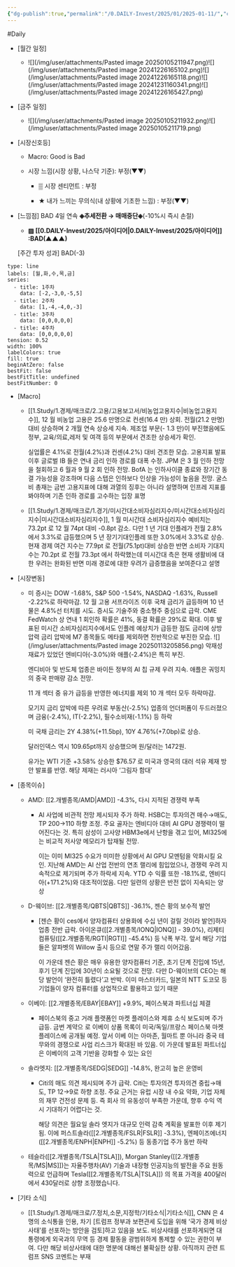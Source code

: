 ```yaml
---
{"dg-publish":true,"permalink":"/0.DAILY-Invest/2025/01/2025-01-11/","created":"2025-01-06T21:33:57.522+09:00","updated":"2025-08-06T13:54:46.889+09:00"}
---
```


#Daily 


- [월간 일정]
	- ![](/img/user/attachments/Pasted image 20250105211947.png)![](/img/user/attachments/Pasted image 20241226165102.png)![](/img/user/attachments/Pasted image 20241226165118.png)![](/img/user/attachments/Pasted image 20241231160341.png)![](/img/user/attachments/Pasted image 20241226165427.png)

- [금주 일정]
	- ![](/img/user/attachments/Pasted image 20250105211932.png)![](/img/user/attachments/Pasted image 20250105211719.png)



- [시장신호등]
	- Macro: Good is Bad
	  
	- 시장 느낌(시장 상황, 나스닥 기준):  부정(▼▼)
	  
		- ▒ 시장 센티먼트 : 부정
		  
		- ★ 내가 느끼는 무의식(내 상황에 기초한 느낌) : 부정(▼▼)





- [느낌점] BAD 4일 연속 **◈추세전환 → 매매중단◈**(-10%시 즉시 손절) 

	- **▨ [[0.DAILY-Invest/2025/아이디어\|0.DAILY-Invest/2025/아이디어]] :BAD(▲▲▲)**
	  
	[주간 투자 성과] BAD(-3)

```chart
type: line
labels: [월,화,수,목,금]
series:
  - title: 1주차
    data: [-2,-3,0,-5,5]
  - title: 2주차
    data: [1,-4,-4,0,-3]
  - title: 3주차
    data: [0,0,0,0,0]
  - title: 4주차
    data: [0,0,0,0,0]
tension: 0.52
width: 100%
labelColors: true
fill: true
beginAtZero: false
bestFit: false
bestFitTitle: undefined
bestFitNumber: 0
```





- [Macro]
	- [[1.Study/1.경제/매크로/2.고용/고용보고서/비농업고용지수\|비농업고용지수]], 12 월 비농업 고용은 25.6 만명으로 컨센(16.4 만) 상회. 전월(21.2 만명)대비 상승하며 2 개월 연속 상승세 지속. 제조업 부문(- 1.3 만)이 부진했음에도 정부, 교육/의료,레저 및 여객 등의 부문에서 견조한 상승세가 확인. 
	  
	  실업률은 4.1%로 전월(4.2%)과 컨센(4.2%) 대비 견조한 모습. 고용지표 발표 이후 글로벌 IB 들은 연내 금리 인하 경로를 대폭 수정. JPM 은 3 월 인하 전망을 철회하고 6 월과 9 월 2 회 인하 전망. BofA 는 인하사이클 종료와 장기간 동결 가능성을 강조하며 다음 스텝은 인하보다 인상을 가능성이 높음을 전망. 굴스비 총재는 금번 고용지표에 대해 과열의 징후는 아니라 설명하며 인프레 지표를 봐야하며 기존 인하 경로를 고수하는 입장 표명 
	  
	- [[1.Study/1.경제/매크로/1.경기/미시간대소비자심리지수/미시간대소비자심리지수\|미시간대소비자심리지수]], 1 월 미시간대 소비자심리지수 예비치는 73.2pt 로 12 월 74pt 대비 -0.8pt 감소. 다만 1 년 기대 인플레가 전월 2.8%에서 3.3%로 급등했으며 5 년 장기기대인플레 또한 3.0%에서 3.3%로 상승. 현재 경제 여건 지수는 77.9pt 로 전월(75.1pt)대비 상승한 반면 소비자 기대지수는 70.2pt 로 전월 73.3pt 에서 하락했는데 미시간대 측은 현재 생활비에 대한 우려는 완화된 반면 미래 경로에 대한 우려가 급증했음을 보여준다고 설명






- [시장변동]
	- 미 증시는 DOW -1.68%, S&P 500 -1.54%, NASDAQ -1.63%, Russell -2.22%로 하락마감. 12 월 고용 서프라이즈 이후 국채 금리가 급등하며 10 년물은 4.8%선 터치를 시도. 증시도 기술주와 중소형주 중심으로 급락. CME FedWatch 상 연내 1 회인하 확률은 41%, 동결 확률은 29%로 확대. 이후 발표된 미시간 소비자심리지수에서도 인플레 예상치가 급등한 점도 금리에 상방 압력 금리 압박에 M7 종목들도 메타를 제외하면 전반적으로 부진한 모습. 
	  ![](/img/user/attachments/Pasted image 20250113205856.png)
	  악재성 재료가 있었던 엔비디아(-3.0%)와 애플(-2.4%)은 특히 부진. 
	  
	  엔디비아 및 반도체 업종은 바이든 정부의 AI 칩 규제 우려 지속. 애플은 궈밍치의 중국 판매량 감소 전망. 
	  
	  11 개 섹터 중 유가 급등을 반영한 에너지를 제외 10 개 섹터 모두 하락마감. 
	  
	  모기지 금리 압박에 따른 우려로 부동산(-2.5%) 업종의 언더퍼폼이 두드러졌으며 금융(-2.4%), IT(-2.2%), 필수소비재(-1.1%) 등 하락 
	  
	  미 국채 금리는 2Y 4.38%(+11.5bp), 10Y 4.76%(+7.0bp)로 상승. 
	  
	  달러인덱스 역시 109.65pt까지 상승했으며 원/달러는 1472원. 
	  
	  유가는 WTI 기준 +3.58% 상승한 $76.57 로 미국과 영국의 대러 석유 제재 방안 발표를 반영. 해당 제재는 러시아 ‘그림자 함대’






- [종목이슈]
	- AMD: [[2.개별종목/AMD\|AMD]] -4.3%, 다시 지적된 경쟁력 부족
		- AI 사업에 비관적 전망 제시되자 주가 하락. HSBC는 투자의견 매수→매도, TP $200→$110 하향 조정. 주요 골자는 엔비디아 대비 AI GPU 경쟁력이 떨어진다는 것. 특히 삼성이 고사양 HBM3e에서 난항을 겪고 있어, MI325에는 비교적 저사양 메모리가 탑재될 전망. 
		  
		  이는 이미 MI325 수요가 미미한 상황에서 AI GPU 모멘텀을 악화시킬 요인. 지난해 AMD는 AI 산업 전반의 연초 랠리에 힘입었으나, 경쟁력 우려 지속적으로 제기되며 주가 하락세 지속. YTD 수 익률 또한 -18.1%로, 엔비디아(+171.2%)와 대조적이었음. 다만 일련의 상황은 반전 없이 지속되는 양상
		  
	- D-웨이브: [[2.개별종목/QBTS\|QBTS]] -36.1%, 젠슨 황의 보수적 발언
		- [젠슨 황이 ces에서 양자컴퓨터 상용화에 수십 년이 걸릴 것이라 발언]하자 업종 전반 급락. 아이온큐([[2.개별종목/IONQ\|IONQ]] - 39.0%), 리제티컴퓨팅([[2.개별종목/RGTI\|RGTI]] -45.4%) 등 낙폭 부각. 앞서 해당 기업들은 알파벳의 Willow 출시 등으로 연말 주가 랠리 이어갔음. 
		  
		  이 가운데 젠슨 황은 매우 유용한 양자컴퓨터 기준, 초기 단계 진입에 15년, 후기 단계 진입에 30년이 소요될 것으로 전망. 다만 D-웨이브의 CEO는 해당 발언이 ‘완전히 틀렸다’고 반박. 이미 마스터카드, 일본의 NTT 도코모 등 기업들이 양자 컴퓨터를 상업적으로 활용하고 있기 때문
		  
	- 이베이: [[2.개별종목/EBAY\|EBAY]] +9.9%, 페이스북과 파트너십 체결
		- 페이스북의 중고 거래 플랫폼인 마켓 플레이스와 제휴 소식 보도되며 주가 급등. 금번 계약으 로 이베이 상품 목록이 미국/독일/프랑스 페이스북 마켓 플레이스에 공개될 예정. 앞서 이베 이는 아마존, 월마트 뿐 아니라 중국 테무와의 경쟁으로 사업 리스크가 확대된 바 있음. 이 가운데 발표된 파트너십은 이베이의 고객 기반을 강화할 수 있는 요인
		  
	- 솔라엣지: [[2.개별종목/SEDG\|SEDG]] -14.8%, 완고히 높은 운영비
		- Citi의 매도 의견 제시되며 주가 급락. Citi는 투자의견 투자의견 중립→매도, TP $12→$9로 하향 조정. 주요 근거는 유럽 시장 내 수요 약화, 기업 자체의 재무 건전성 문제 등. 즉 회사 의 유동성이 부족한 가운데, 향후 수익 역시 기대하기 어렵다는 것. 
		  
		  해당 의견은 월요일 솔라 엣지가 대규모 인력 감축 계획을 발표한 이후 제기됨. 이에 퍼스트솔라([[2.개별종목/FSLR\|FSLR]] -3.3%), 엔페이즈에너지([[2.개별종목/ENPH\|ENPH]] -5.2%) 등 동종기업 주가 동반 하락
		  
	- 테슬라([[2.개별종목/TSLA\|TSLA]]), Morgan Stanley([[2.개별종목/MS\|MS]])는 자율주행차(AV) 기술과 내장형 인공지능의 발전을 주요 원동력으로 언급하며 Tesla([[2.개별종목/TSLA\|TSLA]]) 의 목표 가격을 400달러에서 430달러로 상향 조정했습니다.





- [기타 소식]
	- [[1.Study/1.경제/매크로/7.정치,소문,지정학/기타소식\|기타소식]], CNN 은 4 명의 소식통을 인용, 차기 [트럼프 정부과 보편관세 도입을 위해 ‘국가 경제 비상사태’를 선포하는 방안을 검토]하고 있음을 보도. 비상사태를 선포하게되면 대통령에게 외국과의 무역 등 경제 활동을 광범위하게 통제할 수 있는 권한이 부여. 다만 해당 비상사태에 대한 명분에 대해선 불확실한 상황. 아직까지 관련 트럼프 SNS 코멘트는 부재


